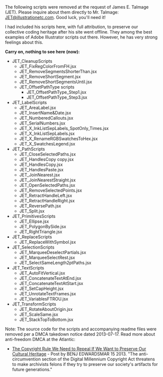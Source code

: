 The following scripts were removed at the request of James E. Talmage (JET). Please inquire about them directly to Mr. Talmage: JET@illustrationetc.com. Good luck, you'll need it!

I had included his scripts here, with full attribution, to preserve our collective coding heritage after his site went offline. They among the best examples of Adobe Illustrator scripts out there. However, he has very strong feelings about this.

**Carry on, nothing to see here (now):**

* JET_CleanupScripts
	* JET_FixRegColorFromFH.jsx
	* JET_RemoveSegmentsShorterThan.jsx
	* JET_RemoveShortSegment.jsx
	* JET_RemoveShortSegmentsUntil.jsx
	* JET_OffsetPathType scripts
		* JET_OffsetPathType_Step1.jsx
		* JET_OffsetPathType_Step3.jsx
* JET_LabelScripts
	* JET_AreaLabel.jsx
	* JET_InsertName&Date.jsx
	* JET_NumberedCallouts.jsx
	* JET_SerialNumbers.jsx
	* JET_X_InkListSepLabels_SpotOnly_Times.jsx
	* JET_X_InkListSepLabels.jsx
	* JET_X_RenameRGBSwatchesToHex.jsx
	* JET_X_SwatchesLegend.jsx
* JET_PathScripts
	* JET_CloseSelectedPaths.jsx
	* JET_HandlesCopy copy.jsx
	* JET_HandlesCopy.jsx
	* JET_HandlesPaste.jsx
	* JET_JoinNearest.jsx
	* JET_JoinNearestStraight.jsx
	* JET_OpenSelectedPaths.jsx
	* JET_RemoveSelectedPoints.jsx
	* JET_RetractHandleLeft.jsx
	* JET_RetractHandleRight.jsx
	* JET_ReversePath.jsx
	* JET_Split.jsx
* JET_PrimitivesScripts
	* JET_Ellipse.jsx
	* JET_PolygonBySide.jsx
	* JET_RightTriangle.jsx
* JET_ReplaceScripts
	* JET_ReplaceWithSymbol.jsx
* JET_SelectionScripts
	* JET_MarqueeDeselectPartials.jsx
	* JET_MarqueeSelectRest.jsx
	* JET_SelectSameLength2ptPaths.jsx
* JET_TextScripts
	* JET_AutoFitVertical.jsx
	* JET_ConcatenateTextAtEnd.jsx
	* JET_ConcatenateTextAtStart.jsx
	* JET_SetCapHeight.jsx
	* JET_UnrotateTextFrames.jsx
	* JET_VariablesFTROU.jsx
* JET_TransformScripts
	* JET_RotateAboutOrigin.jsx
	* JET_ScaleSame.jsx
	* JET_StackTopToBottom.jsx
	
Note: The source code for the scripts and accompanying readme files were removed per a DMCA takedown notice dated 2013-07-17.  Read more about anti-freedom DMCA at the Atlantic:

* [The Copyright Rule We Need to Repeal If We Want to Preserve Our Cultural Heritage](http://www.theatlantic.com/technology/archive/2013/03/the-copyright-rule-we-need-to-repeal-if-we-want-to-preserve-our-cultural-heritage/274049/) - Post by BENJ EDWARDSMAR 15 2013. "The anti-circumvention section of the Digital Millennium Copyright Act threatens to make archivists felons if they try to preserve our society's artifacts for future generations."